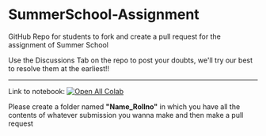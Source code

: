 # SummerSchool-Assignment
GitHub Repo for students to fork and create a pull request for the assignment of Summer School

Use the Discussions Tab on the repo to post your doubts, we'll try our best to resolve them at the earliest!!

---

Link to notebook: [![Open All Colab](https://colab.research.google.com/assets/colab-badge.svg)](https://colab.research.google.com/github/Vinayak-VG/SummerSchool-Assignment)


Please create a folder named  **"Name_Rollno"** in which you have all the contents of whatever submission you wanna make and then make a pull request


